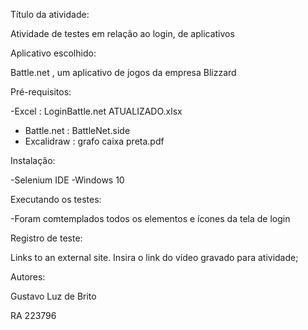 Título da atividade:


Atividade de testes em relação ao login, de aplicativos


Aplicativo escolhido:


Battle.net , um aplicativo de jogos da empresa Blizzard


Pré-requisitos:


-Excel : LoginBattle.net ATUALIZADO.xlsx
- Battle.net : BattleNet.side
- Excalidraw : grafo caixa preta.pdf

 
  
Instalação:


-Selenium IDE
-Windows 10

Executando os testes:


-Foram comtemplados todos os elementos e ícones da tela de login


Registro de teste:


Links to an external site.
Insira o link do vídeo gravado para atividade;

Autores:


Gustavo Luz de Brito



RA 223796
